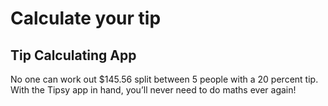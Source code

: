 
# Calculate your tip

## Tip Calculating App

No one can work out $145.56 split between 5 people with a 20 percent tip. With the Tipsy app in hand, you’ll never need to do maths ever again!

